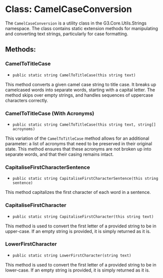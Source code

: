 # Class: CamelCaseConversion

The `CamelCaseConversion` is a utility class in the G3.Core.Utils.Strings namespace. The class contains static extension methods for manipulating and converting text strings, particularly for case formatting.

## Methods:

### CamelToTitleCase

- `public static string CamelToTitleCase(this string text)`

This method converts a given camel case string to title case. It breaks up camelcased words into separate words, starting with a capital letter. The method skips over empty strings, and handles sequences of uppercase characters correctly.

### CamelToTitleCase (With Acronyms)

- `public static string CamelToTitleCase(this string text, string[] acroynoms)`

This variation of the `CamelToTitleCase` method allows for an additional parameter: a list of acronyms that need to be preserved in their original state. This method ensures that these acronyms are not broken up into separate words, and that their casing remains intact.

### CapitaliseFirstCharacterSentence

- `public static string CapitaliseFirstCharacterSentence(this string sentence)`

This method capitalizes the first character of each word in a sentence.

### CapitaliseFirstCharacter

- `public static string CapitaliseFirstCharacter(this string text)`

This method is used to convert the first letter of a provided string to be in upper-case. If an empty string is provided, it is simply returned as it is.

### LowerFirstCharacter

- `public static string LowerFirstCharacter(string text)`

This method is used to convert the first letter of a provided string to be in lower-case. If an empty string is provided, it is simply returned as it is.